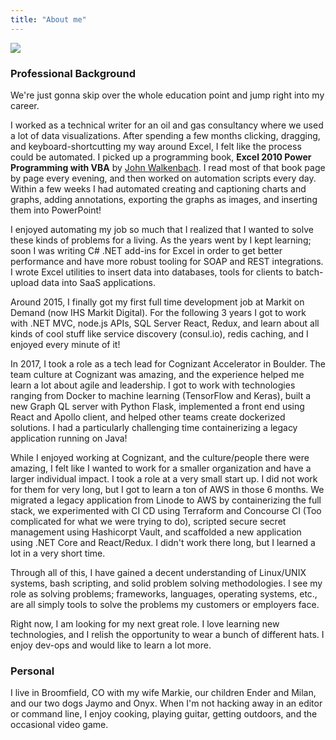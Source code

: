 ```yaml
---
title: "About me"
---
```


<img src="/img/me_pic.png" class="self-portrait" />

### Professional Background

We're just gonna skip over the whole education point and jump right into my career.

I worked as a technical writer for an oil and gas consultancy where we used a lot of data visualizations. After spending a few months clicking, dragging, and keyboard-shortcutting my way around Excel, I felt like the process could be automated. I picked up a programming book, __Excel 2010 Power Programming with VBA__ by [John Walkenbach](https://exceljet.net/people/john-walkenbach). I read most of that book page by page every evening, and then worked on automation scripts every day. Within a few weeks I had automated creating and captioning charts and graphs, adding annotations, exporting the graphs as images, and inserting them into PowerPoint!

I enjoyed automating my job so much that I realized that I wanted to solve these kinds of problems for a living. As the years went by I kept learning; soon I was writing C# .NET add-ins for Excel in order to get better performance and have more robust tooling for SOAP and REST integrations. I wrote Excel utilities to insert data into databases, tools for clients to batch-upload data into SaaS applications.

Around 2015, I finally got my first full time development job at Markit on Demand (now IHS Markit Digital). For the following 3 years I got to work with .NET MVC, node.js APIs, SQL Server React, Redux, and learn about all kinds of cool stuff like service discovery (consul.io), redis caching, and I enjoyed every minute of it!

In 2017, I took a role as a tech lead for Cognizant Accelerator in Boulder. The team culture at Cognizant was amazing, and the experience helped me learn a lot about agile and leadership. I got to work with technologies ranging from Docker to machine learning (TensorFlow and Keras), built a new Graph QL server with Python Flask, implemented a front end using React and Apollo client, and helped other teams create dockerized solutions. I had a particularly challenging time containerizing a legacy application running on Java!

While I enjoyed working at Cognizant, and the culture/people there were amazing, I felt like I wanted to work for a smaller organization and have a larger individual impact. I took a role at a very small start up. I did not work for them for very long, but I got to learn a ton of AWS in those 6 months. We migrated a legacy application from Linode to AWS by containerizing the full stack, we experimented with CI CD using Terraform and Concourse CI (Too complicated for what we were trying to do), scripted secure secret management using Hashicorpt Vault, and scaffolded a new application using .NET Core and React/Redux. I didn't work there long, but I learned a lot in a very short time. 

Through all of this, I have gained a decent understanding of Linux/UNIX systems, bash scripting, and solid problem solving methodologies. I see my role as solving problems; frameworks, languages, operating systems, etc., are all simply tools to solve the problems my customers or employers face.

Right now, I am looking for my next great role. I love learning new technologies, and I relish the opportunity to wear a bunch of different hats. I enjoy dev-ops and would like to learn a lot more. 

### Personal

I live in Broomfield, CO with my wife Markie, our children Ender and Milan, and our two dogs Jaymo and Onyx. When I'm not hacking away in an editor or command line, I enjoy cooking, playing guitar, getting outdoors, and the occasional video game.
